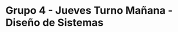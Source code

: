Grupo 4 - Jueves Turno Mañana - Diseño de Sistemas
==================================================